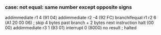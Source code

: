 ### case: not equal: same number except opposite signs
addimmediate r1 4 (91 04)
addimmediate r2 -4 (92 FC)
branchifequal r1 r2 6 (A1 20 00 06) ; skip 4 bytes past branch + 2 bytes next instruction
halt (00 00) 
addimmediate r3 1 (93 01)
interrupt 0 (8000)
no result ; halted
